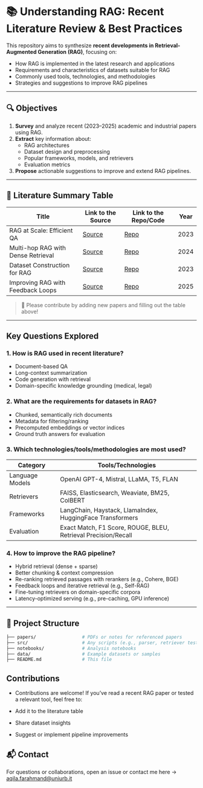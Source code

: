 # 📚 Understanding RAG: Recent Literature Review & Best Practices

This repository aims to synthesize **recent developments in Retrieval-Augmented Generation (RAG)**, focusing on:

- How RAG is implemented in the latest research and applications
- Requirements and characteristics of datasets suitable for RAG
- Commonly used tools, technologies, and methodologies
- Strategies and suggestions to improve RAG pipelines

---

## 🔍 Objectives

1. **Survey** and analyze recent (2023–2025) academic and industrial papers using RAG.
2. **Extract** key information about:
   - RAG architectures
   - Dataset design and preprocessing
   - Popular frameworks, models, and retrievers
   - Evaluation metrics
3. **Propose** actionable suggestions to improve and extend RAG pipelines.

---

## 📄 Literature Summary Table

| Title                                | Link to the Source                           | Link to the Repo/Code                                | Year |
|-------------------------------------|----------------------------------------------|------------------------------------------------------|------|
| RAG at Scale: Efficient QA          | [Source](https://arxiv.org/abs/2305.XXXX)    | [Repo](https://github.com/org/rag-at-scale)          | 2023 |
| Multi-hop RAG with Dense Retrieval  | [Source](https://arxiv.org/abs/2402.XXXX)    | [Repo](https://github.com/org/multihop-rag)          | 2024 |
| Dataset Construction for RAG        | [Source](https://arxiv.org/abs/2310.XXXX)    | [Repo](https://github.com/org/rag-dataset-builder)   | 2023 |
| Improving RAG with Feedback Loops   | [Source](https://arxiv.org/abs/2501.XXXX)    | [Repo](https://github.com/org/rag-feedback-pipeline) | 2025 |

> 🔁 Please contribute by adding new papers and filling out the table above!

---

## Key Questions Explored

### 1. How is RAG used in recent literature?

- Document-based QA
- Long-context summarization
- Code generation with retrieval
- Domain-specific knowledge grounding (medical, legal)

### 2. What are the requirements for datasets in RAG?

- Chunked, semantically rich documents
- Metadata for filtering/ranking
- Precomputed embeddings or vector indices
- Ground truth answers for evaluation

### 3. Which technologies/tools/methodologies are most used?

| Category             | Tools/Technologies                                                                 |
|----------------------|-------------------------------------------------------------------------------------|
| Language Models      | OpenAI GPT-4, Mistral, LLaMA, T5, FLAN                                             |
| Retrievers           | FAISS, Elasticsearch, Weaviate, BM25, ColBERT                                     |
| Frameworks           | LangChain, Haystack, LlamaIndex, HuggingFace Transformers                         |
| Evaluation           | Exact Match, F1 Score, ROUGE, BLEU, Retrieval Precision/Recall                    |

### 4. How to improve the RAG pipeline?

- Hybrid retrieval (dense + sparse)
- Better chunking & context compression
- Re-ranking retrieved passages with rerankers (e.g., Cohere, BGE)
- Feedback loops and iterative retrieval (e.g., Self-RAG)
- Fine-tuning retrievers on domain-specific corpora
- Latency-optimized serving (e.g., pre-caching, GPU inference)

---

## 📁 Project Structure

```bash
├── papers/                 # PDFs or notes for referenced papers
├── src/                    # Any scripts (e.g., parser, retriever test)
├── notebooks/              # Analysis notebooks
├── data/                   # Example datasets or samples
├── README.md               # This file

```

## Contributions

- Contributions are welcome! If you’ve read a recent RAG paper or tested a relevant tool, feel free to:

- Add it to the literature table

- Share dataset insights

- Suggest or implement pipeline improvements

## 📬 Contact

For questions or collaborations, open an issue or contact me here → [aqila.farahmand@uniurb.it](mailto:aqila.farahmand@uniurb.it)

